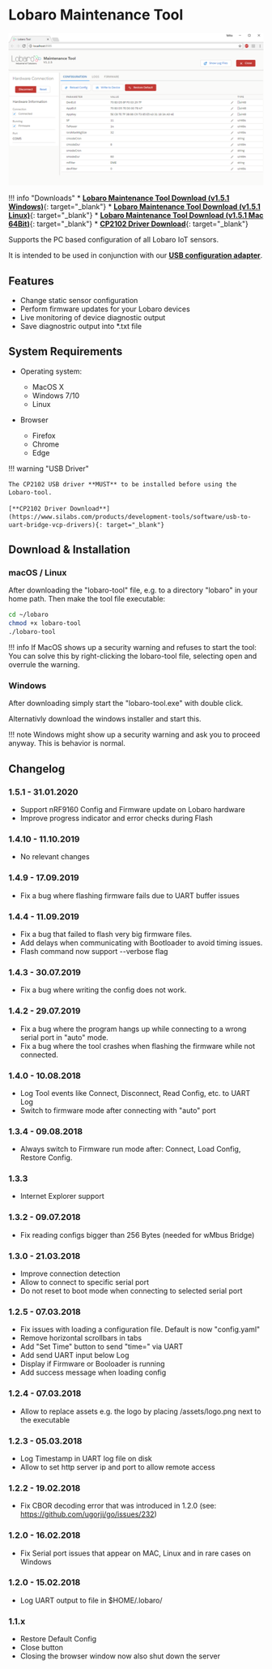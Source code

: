 # Lobaro Maintenance Tool

![Screenshot Lobaro-Tool](./img/Lobaro_Tool_ConfigFeature.png)

!!! info "Downloads"
    * [**Lobaro Maintenance Tool Download (v1.5.1 Windows)**](https://github.com/lobaro/flash-tool-release/releases/download/1.5.1/lobaro-tool.exe){: target="_blank"}
    * [**Lobaro Maintenance Tool Download (v1.5.1 Linux)**](https://github.com/lobaro/flash-tool-release/releases/download/1.5.1/lobaro-tool-linux){: target="_blank"}
    * [**Lobaro Maintenance Tool Download (v1.5.1 Mac 64Bit)**](https://github.com/lobaro/flash-tool-release/releases/download/1.5.1/lobaro-tool-mac64){: target="_blank"}
    * [**CP2102 Driver Download**](https://www.silabs.com/products/development-tools/software/usb-to-uart-bridge-vcp-drivers){: target="_blank"}  

Supports the PC based configuration of all Lobaro IoT sensors. 

It is intended to be used in conjunction with our [**USB configuration adapter**](./usb-config-adapter.md). 

## Features

* Change static sensor configuration
* Perform firmware updates for your Lobaro devices
* Live monitoring of device diagnostic output
* Save diagnostric output into *.txt file

## System Requirements

* Operating system:
    * MacOS X
    * Windows 7/10
    * Linux
    
* Browser
    * Firefox
    * Chrome
    * Edge
       
!!! warning "USB Driver"

    The CP2102 USB driver **MUST** to be installed before using the Lobaro-tool.
    
    [**CP2102 Driver Download**](https://www.silabs.com/products/development-tools/software/usb-to-uart-bridge-vcp-drivers){: target="_blank"}       
    
## Download & Installation

### macOS / Linux 
After downloading the "lobaro-tool" file, e.g. to a directory "lobaro" in your home path. Then make the tool file executable:

```Bash
cd ~/lobaro
chmod +x lobaro-tool
./lobaro-tool
```

!!! info
    If MacOS shows up a security warning and refuses to start the tool: 
    You can solve this by right-clicking the lobaro-tool file, selecting open and overrule the warning.

### Windows
After downloading simply start the "lobaro-tool.exe" with double click. 

Alternativly download the windows installer and start this.

!!! note
    Windows might show up a security warning and ask you to proceed anyway. This is behavior is normal.


## Changelog

### 1.5.1 - 31.01.2020
- Support nRF9160 Config and Firmware update on Lobaro hardware
- Improve progress indicator and error checks during Flash

### 1.4.10 - 11.10.2019
- No relevant changes

### 1.4.9 - 17.09.2019
- Fix a bug where flashing firmware fails due to UART buffer issues

### 1.4.4 - 11.09.2019
- Fix a bug that failed to flash very big firmware files.
- Add delays when communicating with Bootloader to avoid timing issues.
- Flash command now support --verbose flag

### 1.4.3 - 30.07.2019
- Fix a bug where writing the config does not work.

### 1.4.2 - 29.07.2019
- Fix a bug where the program hangs up while connecting to a wrong serial port in "auto" mode.
- Fix a bug where the tool crashes when flashing the firmware while not connected.

### 1.4.0 - 10.08.2018

- Log Tool events like Connect, Disconnect, Read Config, etc. to UART Log
- Switch to firmware mode after connecting with "auto" port

### 1.3.4 - 09.08.2018
- Always switch to Firmware run mode after: Connect, Load Config, Restore Config.

### 1.3.3
- Internet Explorer support

### 1.3.2 - 09.07.2018
- Fix reading configs bigger than 256 Bytes (needed for wMbus Bridge)

### 1.3.0 - 21.03.2018
- Improve connection detection
- Allow to connect to specific serial port
- Do not reset to boot mode when connecting to selected serial port

### 1.2.5 - 07.03.2018
- Fix issues with loading a configuration file. Default is now "config.yaml"
- Remove horizontal scrollbars in tabs
- Add "Set Time" button to send "time=<now>" via UART
- Add send UART input below Log
- Display if Firmware or Booloader is running
- Add success message when loading config

### 1.2.4 - 07.03.2018

- Allow to replace assets e.g. the logo by placing /assets/logo.png next to the executable

### 1.2.3 - 05.03.2018
- Log Timestamp in UART log file on disk
- Allow to set http server ip and port to allow remote access

### 1.2.2 - 19.02.2018
- Fix CBOR decoding error that was introduced in 1.2.0 (see: https://github.com/ugorji/go/issues/232)

### 1.2.0 - 16.02.2018
- Fix Serial port issues that appear on MAC, Linux and in rare cases on Windows

### 1.2.0 - 15.02.2018
- Log UART output to file in $HOME/.lobaro/

### 1.1.x
- Restore Default Config
- Close button
- Closing the browser window now also shut down the server

